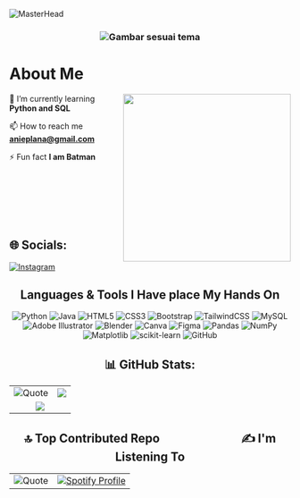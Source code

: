 ![MasterHead](https://i.pinimg.com/originals/ca/26/2e/ca262e0354eea311c41134c3e4bc3bc2.gif)
<h3 align="center">
<picture>
  <source srcset="https://readme-typing-svg.herokuapp.com?font=Fira+Code&weight=500&size=32&duration=4000&pause=1000&color=FFFFFF&center=true&vCenter=true&width=700&height=70&lines=Hi+Everyone!%F0%9F%91%8B;+I'm+Muhammad+Maulana+Khanif!" media="(prefers-color-scheme: dark)" />
  <source srcset="https://readme-typing-svg.herokuapp.com?font=Fira+Code&weight=500&size=32&duration=4000&pause=1000&color=000000&center=true&vCenter=true&width=700&height=70&lines=Hi+Everyone!%F0%9F%91%8B;+I'm+Muhammad+Maulana+Khanif!" media="(prefers-color-scheme: light)" />
  <img src="https://readme-typing-svg.herokuapp.com?font=Fira+Code&weight=500&size=32&duration=4000&pause=1000&color=000000&center=true&vCenter=true&width=700&height=70&lines=Hi+Everyone!%F0%9F%91%8B;+I'm+Muhammad+Maulana+Khanif!" alt="Gambar sesuai tema" />
</picture>
</h3>
<h1>About Me</h1>



<img align="right" width = "300px" src="https://i.pinimg.com/originals/1c/07/97/1c0797d3bee19d5a996bd60589f03577.gif" />



🌱 I’m currently learning **Python and SQL**

📫 How to reach me **anieplana@gmail.com**

⚡ Fun fact **I am Batman**
<br>
<br>
<br>
<br>
<br>
<br>
<br>

<div></div>

## 🌐 Socials:
[![Instagram](https://img.shields.io/badge/Instagram-%23E4405F.svg?logo=Instagram&logoColor=white)](https://instagram.com/muhammadkaaa_)



<h2  align="center"> Languages & Tools I Have place My Hands On </h2>

<div align="center">

![Python](https://img.shields.io/badge/python-3670A0?style=for-the-badge&logo=python&logoColor=ffdd54) 
![Java](https://img.shields.io/badge/java-%23ED8B00.svg?style=for-the-badge&logo=openjdk&logoColor=white) 
![HTML5](https://img.shields.io/badge/html5-%23E34F26.svg?style=for-the-badge&logo=html5&logoColor=white) 
![CSS3](https://img.shields.io/badge/css3-%231572B6.svg?style=for-the-badge&logo=css3&logoColor=white) 
![Bootstrap](https://img.shields.io/badge/bootstrap-%238511FA.svg?style=for-the-badge&logo=bootstrap&logoColor=white) 
![TailwindCSS](https://img.shields.io/badge/tailwindcss-%2338B2AC.svg?style=for-the-badge&logo=tailwind-css&logoColor=white) 
![MySQL](https://img.shields.io/badge/mysql-4479A1.svg?style=for-the-badge&logo=mysql&logoColor=white) 
![Adobe Illustrator](https://img.shields.io/badge/adobe%20illustrator-%23FF9A00.svg?style=for-the-badge&logo=adobe%20illustrator&logoColor=white) 
![Blender](https://img.shields.io/badge/blender-%23F5792A.svg?style=for-the-badge&logo=blender&logoColor=white) 
![Canva](https://img.shields.io/badge/Canva-%2300C4CC.svg?style=for-the-badge&logo=Canva&logoColor=white) 
![Figma](https://img.shields.io/badge/figma-%23F24E1E.svg?style=for-the-badge&logo=figma&logoColor=white) 
![Pandas](https://img.shields.io/badge/pandas-%23150458.svg?style=for-the-badge&logo=pandas&logoColor=white) 
![NumPy](https://img.shields.io/badge/numpy-%23013243.svg?style=for-the-badge&logo=numpy&logoColor=white) 
![Matplotlib](https://img.shields.io/badge/Matplotlib-%23ffffff.svg?style=for-the-badge&logo=Matplotlib&logoColor=black) 
![scikit-learn](https://img.shields.io/badge/scikit--learn-%23F7931E.svg?style=for-the-badge&logo=scikit-learn&logoColor=white) 
![GitHub](https://img.shields.io/badge/github-%23121011.svg?style=for-the-badge&logo=github&logoColor=white)

</div>


  
<h2 align="center"> 📊 GitHub Stats: </h2>

<table>
  <tr>
    <td>
      <img src="https://github-readme-stats.vercel.app/api?username=inikanipp&theme=dark&hide_border=false&include_all_commits=false&count_private=false" alt="Quote">
    </td>
    <td>
        <img src="https://github-readme-streak-stats.herokuapp.com/?user=inikanipp&theme=dark&hide_border=false">
    </td>
  </tr>
  <tr>
    <td align="center" colspan="2">
      <img src="https://github-readme-stats.vercel.app/api/top-langs/?username=inikanipp&theme=dark&hide_border=false&include_all_commits=false&count_private=false&layout=compact">
    </td>
  </tr>
</table>



<div align="center">
  
<h2> 🔝 Top Contributed Repo &emsp;&emsp; &emsp;&emsp; &emsp;&emsp; ✍️ I'm Listening To</h2>

<table>
  <tr>
    <td>
      <img src="https://github-contributor-stats.vercel.app/api?username=inikanipp&limit=5&theme=dark&combine_all_yearly_contributions=true" alt="Quote">
    </td>
    <td>
      <a href="https://github.com/kittinan/spotify-github-profile">
        <img src="https://spotify-github-profile.kittinanx.com/api/view?uid=31442su2rsqsj6xhnd2ffdtjeury&cover_image=true&theme=novatorem&show_offline=false&background_color=121212&interchange=false&bar_color=2ecbff&bar_color_cover=false" alt="Spotify Profile">
      </a>
    </td>
  </tr>
</table>

</div>
